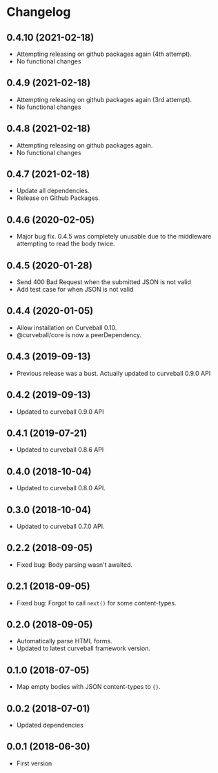 Changelog
=========

0.4.10 (2021-02-18)
-------------------

* Attempting releasing on github packages again (4th attempt).
* No functional changes


0.4.9 (2021-02-18)
------------------

* Attempting releasing on github packages again (3rd attempt).
* No functional changes


0.4.8 (2021-02-18)
------------------

* Attempting releasing on github packages again.
* No functional changes


0.4.7 (2021-02-18)
------------------

* Update all dependencies.
* Release on Github Packages.


0.4.6 (2020-02-05)
------------------

* Major bug fix. 0.4.5 was completely unusable due to the middleware
  attempting to read the body twice.


0.4.5 (2020-01-28)
------------------

* Send 400 Bad Request when the submitted JSON is not valid
* Add test case for when JSON is not valid


0.4.4 (2020-01-05)
------------------

* Allow installation on Curveball 0.10.
* @curveball/core is now a peerDependency.


0.4.3 (2019-09-13)
------------------

* Previous release was a bust. Actually updated to curveball 0.9.0 API

0.4.2 (2019-09-13)
------------------

* Updated to curveball 0.9.0 API


0.4.1 (2019-07-21)
------------------

* Updated to curveball 0.8.6 API

0.4.0 (2018-10-04)
------------------

* Updated to curveball 0.8.0 API.

0.3.0 (2018-10-04)
------------------

* Updated to curveball 0.7.0 API.


0.2.2 (2018-09-05)
------------------

* Fixed bug: Body parsing wasn't awaited.


0.2.1 (2018-09-05)
------------------

* Fixed bug: Forgot to call `next()` for some content-types.


0.2.0 (2018-09-05)
------------------

* Automatically parse HTML forms.
* Updated to latest curveball framework version.


0.1.0 (2018-07-05)
------------------

* Map empty bodies with JSON content-types to `{}`.


0.0.2 (2018-07-01)
------------------

* Updated dependencies


0.0.1 (2018-06-30)
------------------

* First version
